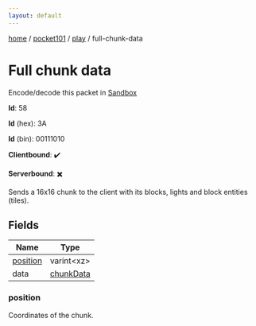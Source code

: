 ```yaml
---
layout: default
---
```


[home](/)  /  [pocket101](/protocol/pocket101)  /  [play](/protocol/pocket101/play)  /  full-chunk-data

# Full chunk data

Encode/decode this packet in [Sandbox](../../../sandbox/pocket101#play.full_chunk_data)

**Id**: 58

**Id** (hex): 3A

**Id** (bin): 00111010

**Clientbound**: ✔️

**Serverbound**: ✖️

Sends a 16x16 chunk to the client with its blocks, lights and block entities (tiles).

## Fields

Name | Type
---|---
[position](#position) | varint&lt;xz&gt;
data | [chunkData](/protocol/pocket101/types/chunk-data)

### position

Coordinates of the chunk.
